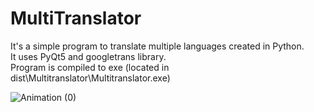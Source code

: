 # MultiTranslator

It's a simple program to translate multiple languages created in Python.  
It uses PyQt5 and googletrans library.  
Program is compiled to exe (located in dist\Multitranslator\Multitranslator.exe)  

![Animation (0)](https://user-images.githubusercontent.com/39278140/173340765-0ef141c3-316d-4fb8-a886-3f927480a3b0.gif)
